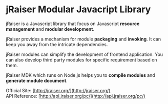 jRaiser Modular Javacript Library
=========================================

jRaiser is a Javascript library that focus on Javascript **resource management** and **modular development**.

jRaiser provides a mechanism for module **packaging** and **invoking**. It can keep you away from the intricate dependencies.

jRaiser modules can simplify the development of frontend application. You can also develop third party modules for specific requirement based on them. 

jRaiser MDK which runs on Node.js helps you to **compile modules** and **generate module document**.

Official Site: [http://jraiser.org/](http://jraiser.org/)  
API Reference: [http://api.jraiser.org/pc/](http://api.jraiser.org/pc/)